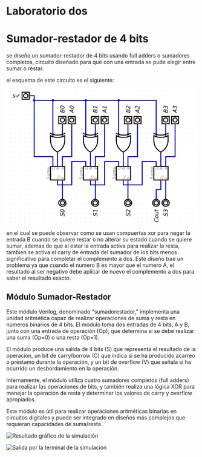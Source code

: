 # Laboratorio dos

# Sumador-restador de 4 bits

se diseño un sumador-restador de 4 bits usando full adders o sumadores completos, circuito diseñado para que con una entrada se pude elegir entre sumar o restar.

el esquema de este circuito es el siguiente:

![image](https://github.com/Danrou97/labOne/blob/main/Images/sumador%20restador.png)

en el cual se puede observar como se usan compuertas xor para negar la entrada B cuando se quiere restar o no alterar su estado cuando se quiere sumar, ademas de que al estar la entrada activa para realizar la resta, tambien se activa el carry de entrada del sumador de los bits menos significativo para completar el complemento a dos.
Este diseño trae un problema ya que cuando el numero B es mayor que el numero A, el resultado al ser negativo debe aplicar de nuevo el complemento a dos para saber el resultado exacto.

## Módulo Sumador-Restador

Este módulo Verilog, denominado "sumadorestador," implementa una unidad aritmética capaz de realizar operaciones de suma y resta en números binarios de 4 bits. El módulo toma dos entradas de 4 bits, A y B, junto con una entrada de operación (Op), que determina si se debe realizar una suma (Op=0) o una resta (Op=1).

El módulo produce una salida de 4 bits (S) que representa el resultado de la operación, un bit de carry/borrow (C) que indica si se ha producido acarreo o préstamo durante la operación, y un bit de overflow (V) que señala si ha ocurrido un desbordamiento en la operación.

Internamente, el módulo utiliza cuatro sumadores completos (full adders) para realizar las operaciones de bits, y también realiza una lógica XOR para manejar la operación de resta y determinar los valores de carry y overflow apropiados.

Este módulo es útil para realizar operaciones aritméticas binarias en circuitos digitales y puede ser integrado en diseños más complejos que requieran capacidades de suma/resta.

![Resultado gráfico de la simulación](main/Images/OndasSumador4bit.png)


![Salida por la terminal de la simulación](main/Images/SalidaTerminal.png)
